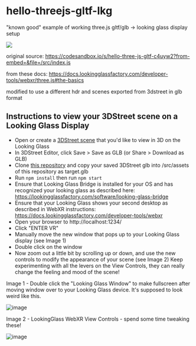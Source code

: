 # hello-threejs-gltf-lkg

"known good" example of working three.js gltf/glb -> looking glass display setup

<img src="3dstreet-glb-lookingglass.gif" />

original source:
https://codesandbox.io/s/hello-three-js-gltf-c4uyw2?from-embed=&file=/src/index.js

from these docs:
https://docs.lookingglassfactory.com/developer-tools/webxr/three.js#the-basics

modified to use a different hdr and scenes exported from 3dstreet in glb format

## Instructions to view your 3DStreet scene on a Looking Glass Display
* Open or create a [3DStreet scene](https://3dstreet.app) that you'd like to view in 3D on the Looking Glass
* In 3DStreet Editor, click Save > Save as GLB (or Share > Download as GLB)
* Clone [this repository]([url](https://github.com/kfarr/hello-threejs-gltf-lkg/)) and copy your saved 3DStreet glb into /src/assets of this repository as target.glb
* Run `npm install` then run `npm start`
* Ensure that Looking Glass Bridge is installed for your OS and has recognized your looking glass as described here: https://lookingglassfactory.com/software/looking-glass-bridge
* Ensure that your Looking Glass shows your second desktop as described in WebXR instructions: https://docs.lookingglassfactory.com/developer-tools/webxr
* Open your browser to http://localhost:1234/
* Click "ENTER VR"
* Manually move the new window that pops up to your Looking Glass display (see Image 1)
* Double click on the window
* Now zoom out a little bit by scrolling up or down, and use the new controls to modify the appearance of your scene (see Image 2) Keep experimenting with all the levers on the View Controls, they can really change the feeling and mood of the scene!

Image 1 - Double click the "Looking Glass Window" to make fullscreen after moving window over to your Looking Glass device. It's supposed to look weird like this.

![image](https://github.com/kfarr/hello-threejs-gltf-lkg/assets/470477/80172cfd-3c29-484f-bf8a-6353adef6ba8)


Image 2 - LookingGlass WebXR View Controls - spend some time tweaking these!

![image](https://github.com/kfarr/hello-threejs-gltf-lkg/assets/470477/cdbb7177-7d33-482b-8aa2-70b76e8bd069)

